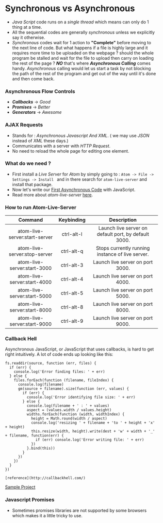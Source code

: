 # Synchronous vs Asynchronous
  - _Java Script_ code runs on a _single thread_ which means can only do 1 thing at a time.
  - All the sequential codes are generally _synchronous_ unless we explicitly say it otherwise.
  - _Synchronous_ codes wait for 1 action to __"Complete"__ before moving to the next line of code.
But what happens if a file is highly large and it requires more time to be uploaded on the webpage ? should the whole program be stalled and wait for the file to upload then carry on loading the rest of the page ? ***NO*** that's where ___Asynchronous Calling___ comes handy. _Asynchronous_ calling would let us start a task by not blocking the path of the rest of the program and get out of the way until it's done and then come back.

### Asynchronous Flow Controls
  - ***Callbacks*** -> _Good_
  - ***Promises*** -> _Better_
  - ***Generators*** -> _Awesome_

### AJAX Requests
  - Stands for : _Asynchronous Javascript And XML_. ( we may use _JSON_ instead of _XML_ these days.)
  - Communicates with a server with _HTTP Request_.
  - No need to reload the whole page for editing one element.

### What do we need ?
  - First install a _Live Server_ for _Atom_ by simply going to : `Atom -> File -> Settings -> Install ` and in there search for `atom-live-server` and install that package.
  - Now let's write our [First Asynchronous Code](https://github.com/hosseindehghanipour1998/Web_Programming/tree/master/6%20-%20Async%20JS/1%20-%20First%20Async%20Request) with JavaScript.
  - Read more about _atom-live-server_  [here](https://atom.io/packages/atom-live-server).

### How to run Atom-Live-Server
| Command  |  Keybinding | Description  |
| :-: | :-: | :-: |
| atom-live-server:start-server | ctrl-alt-l |  Launch live server on default port, by default 3000.  |  
| atom-live-server:stop-server  | ctrl-alt-q |  Stops currently running instance of live server. |   
| atom-live-server:start-3000   | ctrl-alt-3 |  Launch live server on port 3000.  |
| atom-live-server:start-4000   | ctrl-alt-4 |  Launch live server on port 4000.  |
| atom-live-server:start-5000   | ctrl-alt-5 |	Launch live server on port 5000.  |
| atom-live-server:start-8000   | ctrl-alt-8 |	Launch live server on port 8000.  |
| atom-live-server:start-9000   | ctrl-alt-9 |  Launch live server on port 9000.  |

### Callback Hell
Asynchronous JavaScript, or JavaScript that uses callbacks, is hard to get right intuitively. A lot of code ends up looking like this:
```
fs.readdir(source, function (err, files) {
  if (err) {
    console.log('Error finding files: ' + err)
  } else {
    files.forEach(function (filename, fileIndex) {
      console.log(filename)
      gm(source + filename).size(function (err, values) {
        if (err) {
          console.log('Error identifying file size: ' + err)
        } else {
          console.log(filename + ' : ' + values)
          aspect = (values.width / values.height)
          widths.forEach(function (width, widthIndex) {
            height = Math.round(width / aspect)
            console.log('resizing ' + filename + 'to ' + height + 'x' + height)
            this.resize(width, height).write(dest + 'w' + width + '_' + filename, function(err) {
              if (err) console.log('Error writing file: ' + err)
            })
          }.bind(this))
        }
      })
    })
  }
})

[reference](http://callbackhell.com/)
```


[Sample Project](https://github.com/hosseindehghanipour1998/Web_Programming/tree/master/6%20-%20Async%20JS/2%20-%20Callback%20Hell)

### Javascript Promises
  - Sometimes promises libraries are not supported by some browsers which makes it a little tricky to use.
  
